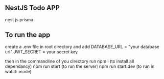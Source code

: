 ## NestJS Todo APP 
nest js 
prisma 

## To run the app 
create a .env file in root directory and add 
DATABASE_URL = "your database url" 
JWT_SECRET = your secret key

then in the commandline of you directory 
run npm i (to install all dependancy)
npm run start (to run the server)
npm run start:dev (to run in watch mode)

